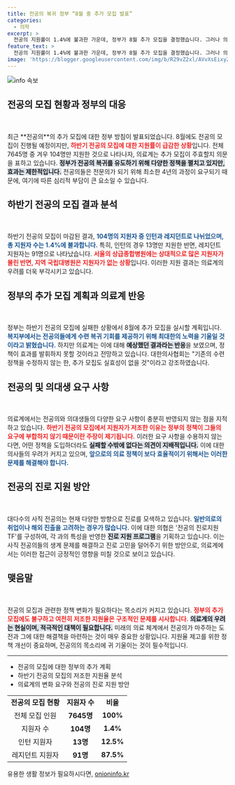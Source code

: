 ```yaml
---
title: 전공의 복귀 정부 “8월 중 추가 모집 발표”
categories:
  - 의학
excerpt: >
  전공의 지원률이 1.4%에 불과한 가운데, 정부가 8월 추가 모집을 결정했습니다. 그러나 의료계는 반응이 미미하다고 강하게 반발하며, 실질적인 대책이 필요하다고 강조하고 있습니다.
feature_text: >
  전공의 지원률이 1.4%에 불과한 가운데, 정부가 8월 추가 모집을 결정했습니다. 그러나 의료계는 반응이 미미하다고 강하게 반발하며, 실질적인 대책이 필요하다고 강조하고 있습니다.
image: 'https://blogger.googleusercontent.com/img/b/R29vZ2xl/AVvXsEixyZcFfHzMRdzZMjFBmAUKJYCLCGyLL1o632UiGVXcaFdKo_bkvkuCioo0uUKlGfBVcT3P84aROyZIXSBEx3Aw5nCQ3pTgDom1WDC4m8eifvWiAmWEEVb4x6G_l8C0QH225ldMjyaFvpxGEBGNO37VmDTDMHGhJPq73UglMfDca1-0aw/s1600/blogspot.png'
---
```


<p><img src="https://blogger.googleusercontent.com/img/b/R29vZ2xl/AVvXsEixyZcFfHzMRdzZMjFBmAUKJYCLCGyLL1o632UiGVXcaFdKo_bkvkuCioo0uUKlGfBVcT3P84aROyZIXSBEx3Aw5nCQ3pTgDom1WDC4m8eifvWiAmWEEVb4x6G_l8C0QH225ldMjyaFvpxGEBGNO37VmDTDMHGhJPq73UglMfDca1-0aw/s1600/blogspot.png" alt="info 속보" /></p>

<h2 data-ke-size="size26">전공의 모집 현황과 정부의 대응</h2>

<p data-ke-size="size16">&nbsp;</p>

<p data-ke-size="size16">최근 **전공의**의 추가 모집에 대한 정부 방침이 발표되었습니다. 8월에도 전공의 모집이 진행될 예정이지만, <b><span style="color: #ee2323;">하반기 전공의 모집에 대한 지원률이 급감한 상황</span></b>입니다. 전체 7645명 중 겨우 104명만 지원한 것으로 나타나자, 의료계는 추가 모집이 주효할지 의문을 표하고 있습니다. <b><span style="background-color: #21538527;">정부가 전공의 복귀를 유도하기 위해 다양한 정책을 펼치고 있지만, 효과는 제한적입니다.</span></b> 전공의들은 전문의가 되기 위해 최소한 4년의 과정이 요구되기 때문에, 여기에 따른 심리적 부담이 큰 요소일 수 있습니다. </p>

<h2 data-ke-size="size26">하반기 전공의 모집 결과 분석</h2>

<p data-ke-size="size16">&nbsp;</p>

<p data-ke-size="size16">하반기 전공의 모집이 마감된 결과, <b><span style="color: #1a5490;">104명의 지원자 중 인턴과 레지던트로 나뉘었으며, 총 지원자 수는 1.4%에 불과합니다.</span></b> 특히, 인턴의 경우 13명만 지원한 반면, 레지던트 지원자는 91명으로 나타났습니다. <b><span style="color: #ee2323;">서울의 상급종합병원에는 상대적으로 많은 지원자가 몰린 반면, 지역 국립대병원은 지원자가 없는 상황</span></b>입니다. 이러한 지원 결과는 의료계의 우려를 더욱 부각시키고 있습니다.</p>

<h2 data-ke-size="size26">정부의 추가 모집 계획과 의료계 반응</h2>

<p data-ke-size="size16">&nbsp;</p>

<p data-ke-size="size16">정부는 하반기 전공의 모집에 실패한 상황에서 8월에 추가 모집을 실시할 계획입니다. <b><span style="color: #1a5490;">복지부에서는 전공의들에게 수련 복귀 기회를 제공하기 위해 최대한의 노력을 기울일 것이라고 밝혔습니다.</span></b> 하지만 의료계는 이에 대해 <b><span style="background-color: #21538527;">예상했던 결과라는 반응</span></b>을 보였으며, 정책이 효과를 발휘하지 못할 것이라고 전망하고 있습니다. 대한의사협회는 "기존의 수련 정책을 수정하지 않는 한, 추가 모집도 실효성이 없을 것"이라고 강조하였습니다.</p>

<h2 data-ke-size="size26">전공의 및 의대생 요구 사항</h2>

<p data-ke-size="size16">&nbsp;</p>

<p data-ke-size="size16">의료계에서는 전공의와 의대생들의 다양한 요구 사항이 충분히 반영되지 않는 점을 지적하고 있습니다. <b><span style="color: #ee2323;">하반기 전공의 모집에서 지원자가 저조한 이유는 정부의 정책이 그들의 요구에 부합하지 않기 때문이란 주장이 제기됩니다.</span></b> 이러한 요구 사항을 수용하지 않는다면, 어떤 정책을 도입하더라도 <b><span style="background-color: #21538527;">실패할 수밖에 없다는 의견이 지배적입니다.</span></b> 이에 대한 의사들의 우려가 커지고 있으며, <b><span style="color: #1a5490;">앞으로의 의료 정책이 보다 효율적이기 위해서는 이러한 문제를 해결해야 합니다.</span></b></p>

<h2 data-ke-size="size26">전공의 진로 지원 방안</h2>

<p data-ke-size="size16">&nbsp;</p>

<p data-ke-size="size16">대다수의 사직 전공의는 현재 다양한 방향으로 진로를 모색하고 있습니다. <b><span style="color: #1a5490;">일반의로의 취업이나 해외 진출을 고려하는 경우가 많습니다.</span></b> 이에 대한 의협은 '전공의 진로지원 TF'를 구성하여, 각 과의 특성을 반영한 <b><span style="background-color: #21538527;">진로 지원 프로그램</span></b>을 기획하고 있습니다. 이는 사직 전공의들의 생계 문제를 해결하고 진로 고민을 덜어주기 위한 방안으로, 의료계에서는 이러한 접근이 긍정적인 영향을 미칠 것으로 보이고 있습니다.</p>

<h2 data-ke-size="size26">맺음말</h2>

<p data-ke-size="size16">&nbsp;</p>

<p data-ke-size="size16">전공의 모집과 관련한 정책 변화가 필요하다는 목소리가 커지고 있습니다. <b><span style="color: #ee2323;">정부의 추가 모집에도 불구하고 여전히 저조한 지원율은 구조적인 문제를 시사합니다.</span></b> <b><span style="background-color: #21538527;">의료계의 우려는 현실이며, 적극적인 대책이 필요합니다.</span></b> 미래의 의료 체계에서 전공의가 마주하는 도전과 그에 대한 해결책을 마련하는 것이 매우 중요한 상황입니다. 지원율 제고를 위한 정책 개선이 중요하며, 전공의의 목소리에 귀 기울이는 것이 필수적입니다.</p>

<hr>

<ul>
<li>전공의 모집에 대한 정부의 추가 계획</li>
<li>하반기 전공의 모집의 저조한 지원율 분석</li>
<li>의료계의 변화 요구와 전공의 진로 지원 방안</li>
</ul>

<table style="width: 100%;">
<tr>
<td style="text-align: center; height: 17px;"><b>전공의 모집 현황</b></td>
<td style="text-align: center; height: 17px;"><b>지원자 수</b></td>
<td style="text-align: center; height: 17px;"><b>비율</b></td>
</tr>
<tr>
<td style="text-align: center; height: 17px;">전체 모집 인원</td>
<td style="text-align: center; height: 17px;"><b>7645명</b></td>
<td style="text-align: center; height: 17px;"><b>100%</b></td>
</tr>
<tr>
<td style="text-align: center; height: 17px;">지원자 수</td>
<td style="text-align: center; height: 17px;"><b>104명</b></td>
<td style="text-align: center; height: 17px;"><b>1.4%</b></td>
</tr>
<tr>
<td style="text-align: center; height: 17px;">인턴 지원자</td>
<td style="text-align: center; height: 17px;"><b>13명</b></td>
<td style="text-align: center; height: 17px;"><b>12.5%</b></td>
</tr>
<tr>
<td style="text-align: center; height: 17px;">레지던트 지원자</td>
<td style="text-align: center; height: 17px;"><b>91명</b></td>
<td style="text-align: center; height: 17px;"><b>87.5%</b></td>
</tr>
</table>
유용한 생활 정보가 필요하시다면, <a href="https://onioninfo.kr" rel="dofollow">onioninfo.kr</a>


